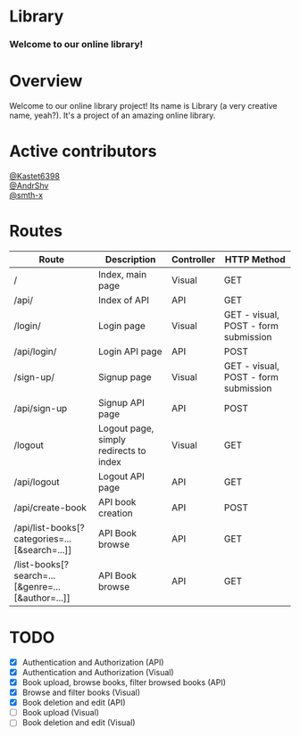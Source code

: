 # Library
### Welcome to our online library!
# Overview
Welcome to our online library project!
Its name is Library (a very creative name, yeah?).
It's a project of an amazing online library.
# Active contributors
<a href="https://github.com/Kastet6398">@Kastet6398</a>
<br>
<a href="https://github.com/AndrShv">@AndrShv</a>
<br>
<a href="https://github.com/smth-x">@smth-x</a>
# Routes
| Route                                               | Description                            | Controller | HTTP Method                          |
|-----------------------------------------------------|----------------------------------------|------------|--------------------------------------|
| /                                                   | Index, main page                       | Visual     | GET                                  |
| /api/                                               | Index of API                           | API        | GET                                  |
| /login/                                             | Login page                             | Visual     | GET - visual, POST - form submission |
| /api/login/                                         | Login API page                         | API        | POST                                 |
| /sign-up/                                           | Signup page                            | Visual     | GET - visual, POST - form submission |
| /api/sign-up                                        | Signup API page                        | API        | POST                                 |
| /logout                                             | Logout page, simply redirects to index | Visual     | GET                                  |
| /api/logout                                         | Logout API page                        | API        | GET                                  |
| /api/create-book                                    | API book creation                      | API        | POST                                 |
| /api/list-books\[?categories=...\[&search=...]]     | API Book browse                        | API        | GET                                  |
| /list-books\[?search=...\[&genre=...\[&author=...]] | API Book browse                        | API        | GET                                  |
# TODO
- [x] Authentication and Authorization (API)
- [x] Authentication and Authorization (Visual)
- [x] Book upload, browse books, filter browsed books (API)
- [x] Browse and filter books (Visual)
- [x] Book deletion and edit (API)
- [ ] Book upload (Visual)
- [ ] Book deletion and edit (Visual)
